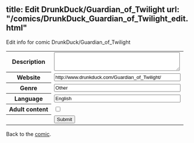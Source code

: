 title: Edit DrunkDuck/Guardian_of_Twilight
url: "/comics/DrunkDuck_Guardian_of_Twilight_edit.html"
---
Edit info for comic DrunkDuck/Guardian_of_Twilight

<form name="comic" action="http://gaepostmail.appspot.com/comic/" method="post">
<table class="comicinfo">
<tr>
<th>Description</th><td><textarea name="description" cols="40" rows="3"></textarea></td>
</tr>
<tr>
<th>Website</th><td><input type="text" name="url" value="http://www.drunkduck.com/Guardian_of_Twilight/" size="40"/></td>
</tr>
<tr>
<th>Genre</th><td><input type="text" name="genre" value="Other" size="40"/></td>
</tr>
<tr>
<th>Language</th><td><input type="text" name="language" value="English" size="40"/></td>
</tr>
<tr>
<th>Adult content</th><td><input type="checkbox" name="adult" value="adult" /></td>
</tr>
<tr>
<th></th><td>
<input type="hidden" name="comic" value="DrunkDuck_Guardian_of_Twilight" />
<input type="submit" name="submit" value="Submit" />
</td>
</tr>
</table>
</form>

Back to the [comic](DrunkDuck_Guardian_of_Twilight.html).
